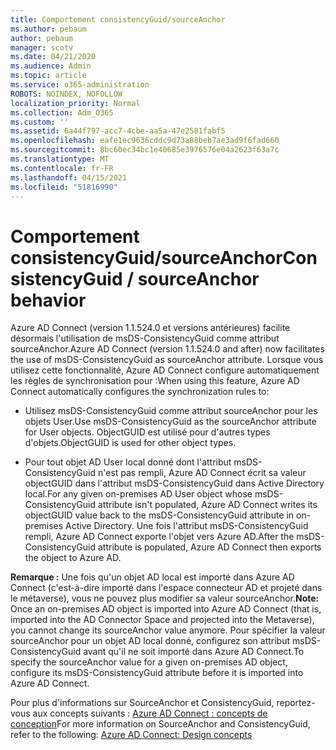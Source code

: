 ```yaml
---
title: Comportement consistencyGuid/sourceAnchor
ms.author: pebaum
author: pebaum
manager: scotv
ms.date: 04/21/2020
ms.audience: Admin
ms.topic: article
ms.service: o365-administration
ROBOTS: NOINDEX, NOFOLLOW
localization_priority: Normal
ms.collection: Adm_O365
ms.custom: ''
ms.assetid: 6a44f797-acc7-4cbe-aa5a-47e2581fabf5
ms.openlocfilehash: eafe1ec9636cddc9d73a88beb7ae3ad9f6fad660
ms.sourcegitcommit: 8bc60ec34bc1e40685e3976576e04a2623f63a7c
ms.translationtype: MT
ms.contentlocale: fr-FR
ms.lasthandoff: 04/15/2021
ms.locfileid: "51816990"
---
```

# <a name="consistencyguid--sourceanchor-behavior"></a><span data-ttu-id="018e8-102">Comportement consistencyGuid/sourceAnchor</span><span class="sxs-lookup"><span data-stu-id="018e8-102">ConsistencyGuid / sourceAnchor behavior</span></span>

<span data-ttu-id="018e8-103">Azure AD Connect (version 1.1.524.0 et versions antérieures) facilite désormais l'utilisation de msDS-ConsistencyGuid comme attribut sourceAnchor.</span><span class="sxs-lookup"><span data-stu-id="018e8-103">Azure AD Connect (version 1.1.524.0 and after) now facilitates the use of msDS-ConsistencyGuid as sourceAnchor attribute.</span></span> <span data-ttu-id="018e8-104">Lorsque vous utilisez cette fonctionnalité, Azure AD Connect configure automatiquement les règles de synchronisation pour :</span><span class="sxs-lookup"><span data-stu-id="018e8-104">When using this feature, Azure AD Connect automatically configures the synchronization rules to:</span></span>
  
- <span data-ttu-id="018e8-105">Utilisez msDS-ConsistencyGuid comme attribut sourceAnchor pour les objets User.</span><span class="sxs-lookup"><span data-stu-id="018e8-105">Use msDS-ConsistencyGuid as the sourceAnchor attribute for User objects.</span></span> <span data-ttu-id="018e8-106">ObjectGUID est utilisé pour d'autres types d'objets.</span><span class="sxs-lookup"><span data-stu-id="018e8-106">ObjectGUID is used for other object types.</span></span>
    
- <span data-ttu-id="018e8-107">Pour tout objet AD User local donné dont l'attribut msDS-ConsistencyGuid n'est pas rempli, Azure AD Connect écrit sa valeur objectGUID dans l'attribut msDS-ConsistencyGuid dans Active Directory local.</span><span class="sxs-lookup"><span data-stu-id="018e8-107">For any given on-premises AD User object whose msDS-ConsistencyGuid attribute isn't populated, Azure AD Connect writes its objectGUID value back to the msDS-ConsistencyGuid attribute in on-premises Active Directory.</span></span> <span data-ttu-id="018e8-108">Une fois l'attribut msDS-ConsistencyGuid rempli, Azure AD Connect exporte l'objet vers Azure AD.</span><span class="sxs-lookup"><span data-stu-id="018e8-108">After the msDS-ConsistencyGuid attribute is populated, Azure AD Connect then exports the object to Azure AD.</span></span>
    
 <span data-ttu-id="018e8-109">**Remarque :** Une fois qu'un objet AD local est importé dans Azure AD Connect (c'est-à-dire importé dans l'espace connecteur AD et projeté dans le métaverse), vous ne pouvez plus modifier sa valeur sourceAnchor.</span><span class="sxs-lookup"><span data-stu-id="018e8-109">**Note:** Once an on-premises AD object is imported into Azure AD Connect (that is, imported into the AD Connector Space and projected into the Metaverse), you cannot change its sourceAnchor value anymore.</span></span> <span data-ttu-id="018e8-110">Pour spécifier la valeur sourceAnchor pour un objet AD local donné, configurez son attribut msDS-ConsistencyGuid avant qu'il ne soit importé dans Azure AD Connect.</span><span class="sxs-lookup"><span data-stu-id="018e8-110">To specify the sourceAnchor value for a given on-premises AD object, configure its msDS-ConsistencyGuid attribute before it is imported into Azure AD Connect.</span></span> 
  
<span data-ttu-id="018e8-111">Pour plus d'informations sur SourceAnchor et ConsistencyGuid, reportez-vous aux concepts suivants : [Azure AD Connect : concepts de conception](https://docs.microsoft.com/azure/active-directory/connect/active-directory-aadconnect-design-concepts)</span><span class="sxs-lookup"><span data-stu-id="018e8-111">For more information on SourceAnchor and ConsistencyGuid, refer to the following: [Azure AD Connect: Design concepts](https://docs.microsoft.com/azure/active-directory/connect/active-directory-aadconnect-design-concepts)</span></span>
  

